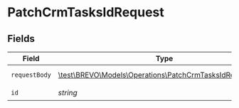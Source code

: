 # PatchCrmTasksIdRequest


## Fields

| Field                                                                                                             | Type                                                                                                              | Required                                                                                                          | Description                                                                                                       |
| ----------------------------------------------------------------------------------------------------------------- | ----------------------------------------------------------------------------------------------------------------- | ----------------------------------------------------------------------------------------------------------------- | ----------------------------------------------------------------------------------------------------------------- |
| `requestBody`                                                                                                     | [\test\BREVO\Models\Operations\PatchCrmTasksIdRequestBody](../../Models/Operations/PatchCrmTasksIdRequestBody.md) | :heavy_check_mark:                                                                                                | Updated task details.                                                                                             |
| `id`                                                                                                              | *string*                                                                                                          | :heavy_check_mark:                                                                                                | N/A                                                                                                               |